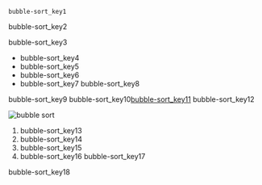 ```ngMeta
bubble-sort_key1
```

bubble-sort_key2


bubble-sort_key3
- bubble-sort_key4
- bubble-sort_key5
- bubble-sort_key6
- bubble-sort_key7
bubble-sort_key8


bubble-sort_key9
bubble-sort_key10[bubble-sort_key11](https://medium.com/karuna-sehgal/an-introduction-to-bubble-sort-d85273acfcd8)
bubble-sort_key12

![bubble sort](../assets/bubble.jpg)

1. bubble-sort_key13
2. bubble-sort_key14
3. bubble-sort_key15
4. bubble-sort_key16
bubble-sort_key17


bubble-sort_key18
